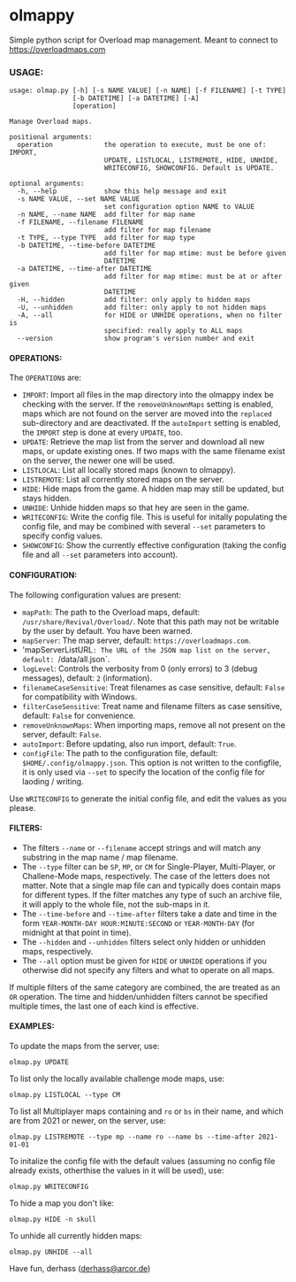 # olmappy
Simple python script for Overload map management. Meant to connect to https://overloadmaps.com

### USAGE:

```
usage: olmap.py [-h] [-s NAME VALUE] [-n NAME] [-f FILENAME] [-t TYPE]
                [-b DATETIME] [-a DATETIME] [-A]
                [operation]

Manage Overload maps.

positional arguments:
  operation             the operation to execute, must be one of: IMPORT,
                        UPDATE, LISTLOCAL, LISTREMOTE, HIDE, UNHIDE,
                        WRITECONFIG, SHOWCONFIG. Default is UPDATE.

optional arguments:
  -h, --help            show this help message and exit
  -s NAME VALUE, --set NAME VALUE
                        set configuration option NAME to VALUE
  -n NAME, --name NAME  add filter for map name
  -f FILENAME, --filename FILENAME
                        add filter for map filename
  -t TYPE, --type TYPE  add filter for map type
  -b DATETIME, --time-before DATETIME
                        add filter for map mtime: must be before given
                        DATETIME
  -a DATETIME, --time-after DATETIME
                        add filter for map mtime: must be at or after given
                        DATETIME
  -H, --hidden          add filter: only apply to hidden maps
  -U, --unhidden        add filter: only apply to not hidden maps
  -A, --all             for HIDE or UNHIDE operations, when no filter is
                        specified: really apply to ALL maps
  --version             show program's version number and exit
```

#### OPERATIONS:

The `OPERATION`s are:
* `IMPORT`: Import all files in the map directory into the olmappy index be checking with the server. If the `removeUnknownMaps` setting is enabled, maps which are not found on the server are moved into the `replaced` sub-directory and are deactivated. If the `autoImport` setting is enabled, the `IMPORT` step is done at every `UPDATE`, too.
* `UPDATE`: Retrieve the map list from the server and download all new maps, or update existing ones. If two maps with the same filename exist on the server, the newer one will be used.
* `LISTLOCAL`: List all locally stored maps (known to olmappy).
* `LISTREMOTE`: List all corrently stored maps on the server.
* `HIDE`: Hide maps from the game. A hidden map may still be updated, but stays hidden.
* `UNHIDE`: Unhide hidden maps so that hey are seen in the game.
* `WRITECONFIG`: Write the config file. This is useful for initally populating the config file, and may be combined with several `--set` parameters to specify config values.
* `SHOWCONFIG`: Show the currently effective configuration (taking the config file and all `--set` parameters into account).

#### CONFIGURATION:

The following configuration values are present:
* `mapPath`: The path to the Overload maps, default: `/usr/share/Revival/Overload/`. Note that this path may not be writable by the user by default. You have been warned.
* `mapServer`: The map server, default: `https://overloadmaps.com`.
* 'mapServerListURL`: The URL of the JSON map list on the server, default: `/data/all.json`.
* `logLevel`: Controls the verbosity from 0 (only errors) to 3 (debug messages), default: `2` (information).
* `filenameCaseSensitive`: Treat filenames as case sensitive, default: `False` for compatibility with Windows.
* `filterCaseSensitive`: Treat name and filename filters as case sensitive, default: `False` for convenience.
* `removeUnknownMaps`: When importing maps, remove all not present on the server, default: `False`.
* `autoImport`: Before updating, also run import, default: `True`.
* `configFile`: The path to the configuration file, default: `$HOME/.config/olmappy.json`. This option is not written to the configfile, it is only used via `--set` to specify the location of the config file for laoding / writing.

Use `WRITECONFIG` to generate the initial config file, and edit the values as you please.

#### FILTERS:

* The filters `--name` or `--filename` accept strings and will match any substring in the map name / map filename.
* The `--type` filter can be `SP`, `MP`, or `CM` for Single-Player, Multi-Player, or Challene-Mode maps, respectively. The case of the letters does not matter. Note that a single map file can and typically does contain maps for different types. If the filter matches any type of such an archive file, it will apply to the whole file, not the sub-maps in it.
* The `--time-before` and `--time-after` filters take a date and time in the form `YEAR-MONTH-DAY HOUR:MINUTE:SECOND` or `YEAR-MONTH-DAY` (for midnight at that point in time).
* The `--hidden` and `--unhidden` filters select only hidden or unhidden maps, respectively.
* The `--all` option must be given for `HIDE` or `UNHIDE` operations if you otherwise did not specify any filters and what to operate on all maps.

If multiple filters of the same category are combined, the are treated as an `OR` operation. The time and hidden/unhidden filters cannot be specified multiple times, the last one of each kind is effective.

#### EXAMPLES:

To update the maps from the server, use:
```
olmap.py UPDATE
```

To list only the locally available challenge mode maps, use:
```
olmap.py LISTLOCAL --type CM
```

To list all Multiplayer maps containing and `ro` or `bs` in their name, and which are from 2021 or newer, on the server, use:
```
olmap.py LISTREMOTE --type mp --name ro --name bs --time-after 2021-01-01
```

To initalize the config file with the default values (assuming no config file already exists, otherthise the values in it will be used), use:
```
olmap.py WRITECONFIG
```

To hide a map you don't like:
```
olmap.py HIDE -n skull
```

To unhide all currently hidden maps:
```
olmap.py UNHIDE --all
```

Have fun,
     derhass
     (<derhass@arcor.de>)

